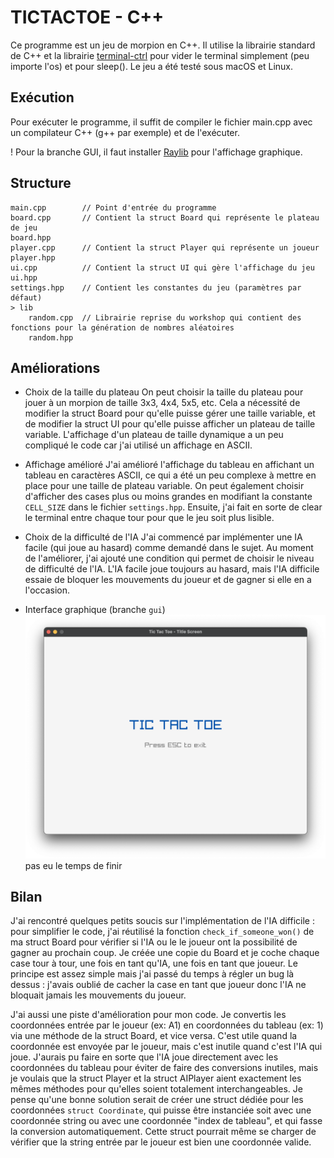 # TICTACTOE - C++

Ce programme est un jeu de morpion en C++.
Il utilise la librairie standard de C++ et la librairie [terminal-ctrl](https://github.com/dsmtE/terminal_ctrl/tree/main) pour vider le terminal simplement (peu importe l'os) et pour sleep().
Le jeu a été testé sous macOS et Linux.

## Exécution
Pour exécuter le programme, il suffit de compiler le fichier main.cpp avec un compilateur C++ (g++ par exemple) et de l'exécuter.

! Pour la branche GUI, il faut installer [Raylib](https://www.raylib.com/) pour l'affichage graphique.


## Structure
```
main.cpp        // Point d'entrée du programme
board.cpp       // Contient la struct Board qui représente le plateau de jeu
board.hpp       
player.cpp      // Contient la struct Player qui représente un joueur
player.hpp
ui.cpp          // Contient la struct UI qui gère l'affichage du jeu
ui.hpp
settings.hpp    // Contient les constantes du jeu (paramètres par défaut)
> lib
    random.cpp  // Librairie reprise du workshop qui contient des fonctions pour la génération de nombres aléatoires
    random.hpp
```

## Améliorations
- Choix de la taille du plateau
On peut choisir la taille du plateau pour jouer à un morpion de taille 3x3, 4x4, 5x5, etc.
Cela a nécessité de modifier la struct Board pour qu'elle puisse gérer une taille variable, et de modifier la struct UI pour qu'elle puisse afficher un plateau de taille variable. L'affichage d'un plateau de taille dynamique a un peu compliqué le code car j'ai utilisé un affichage en ASCII.

- Affichage amélioré
J'ai amélioré l'affichage du tableau en affichant un tableau en caractères ASCII, ce qui a été un peu complexe à mettre en place pour une taille de plateau variable. On peut également choisir d'afficher des cases plus ou moins grandes en modifiant la constante `CELL_SIZE` dans le fichier `settings.hpp`.
Ensuite, j'ai fait en sorte de clear le terminal entre chaque tour pour que le jeu soit plus lisible.

- Choix de la difficulté de l'IA
J'ai commencé par implémenter une IA facile (qui joue au hasard) comme demandé dans le sujet. Au moment de l'améliorer, j'ai ajouté une condition qui permet de choisir le niveau de difficulté de l'IA. L'IA facile joue toujours au hasard, mais l'IA difficile essaie de bloquer les mouvements du joueur et de gagner si elle en a l'occasion.

- Interface graphique (branche `gui`)
![Capture d'écran de l'interface graphique](readme/gui_screenshot.png?raw=true "Title")
pas eu le temps de finir


## Bilan
J'ai rencontré quelques petits soucis sur l'implémentation de l'IA difficile : pour simplifier le code, j'ai réutilisé la fonction `check_if_someone_won()` de ma struct Board pour vérifier si l'IA ou le le joueur ont la possibilité de gagner au prochain coup. Je créée une copie du Board et je coche chaque case tour à tour, une fois en tant qu'IA, une fois en tant que joueur. Le principe est assez simple mais j'ai passé du temps à régler un bug là dessus : j'avais oublié de cacher la case en tant que joueur donc l'IA ne bloquait jamais les mouvements du joueur.

J'ai aussi une piste d'amélioration pour mon code. Je convertis les coordonnées entrée par le joueur (ex: A1) en coordonnées du tableau (ex: 1) via une méthode de la struct Board, et vice versa. C'est utile quand la coordonnée est envoyée par le joueur, mais c'est inutile quand c'est l'IA qui joue. J'aurais pu faire en sorte que l'IA joue directement avec les coordonnées du tableau pour éviter de faire des conversions inutiles, mais je voulais que la struct Player et la struct AIPlayer aient exactement les mêmes méthodes pour qu'elles soient totalement interchangeables.
Je pense qu'une bonne solution serait de créer une struct dédiée pour les coordonnées `struct Coordinate`, qui puisse être instanciée soit avec une coordonnée string ou avec une coordonnée "index de tableau", et qui fasse la conversion automatiquement. Cette struct pourrait même se charger de vérifier que la string entrée par le joueur est bien une coordonnée valide.
